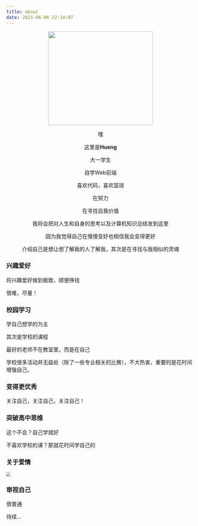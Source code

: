 ```yaml
---
title: about
date: 2021-06-06 22:14:07
---
```


<p align='center'><img src='https://cdn.jsdelivr.net/gh/jamond-x/public-resources/img/%E5%A4%B4%E5%83%8F.jpg' width='280px' height='250px'></p>

<p align='center'> 嘿</p>

<p align='center'>这里是<strong>Hueng</strong></p>

<p align='center'>大一学生 </p>

<p align='center'>自学Web前端 </p>

<p align='center'>喜欢代码，喜欢篮球</p>

<p align='center'> 在努力</p>

<p align='center'>在寻找自我价值 </p>

<p align='center'> 我将会把对人生和自身的思考以及计算机知识总结发到这里<br>
<p align='center'>因为我觉得自己在慢慢变好也相信我会变得更好    

<p align='center'>介绍自己是想让想了解我的人了解我，其次是在寻找与我相似的灵魂



### 兴趣爱好

将兴趣爱好做到极致，顺便挣钱

很难，尽量！

### 校园学习

学自己想学的为主

其次是学校的课程

最好的老师不在教室里，而是在自己

学校很多活动并无益处（除了一些专业相关的比赛），不大热衷，重要的是花时间增强自己。

### 变得更优秀

关注自己，关注自己，关注自己！

### 突破高中思维

这个不会？自己学就好

不喜欢学校的课？那就花时间学自己的

### 关于爱情

<img src="D:\用户\网站\blog-posts\img\1623155609667_CMS-20210609-樊登合作-亲密关系1.jpg" style="zoom: 67%;" />

### 审视自己

很普通





待续...
